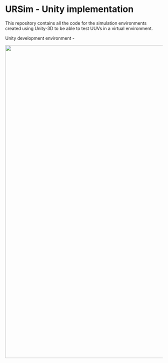 # URSim - Unity implementation


This repository contains all the code for the simulation environments created using Unity-3D to be able to test UUVs in a virtual environment. 

Unity development environment -

<img src="../docs/assets/unity_dev.png" width="1000px"/>

<!-- This simulation setup acts as a test-bed for the implementation of computer vision, control and mission planner algorithms. -->
